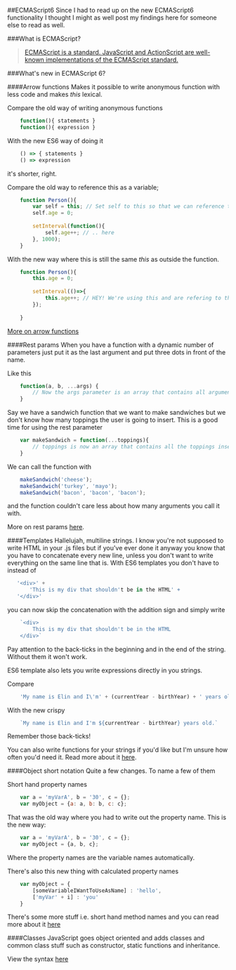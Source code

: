 ##ECMAScript6
Since I had to read up on the new ECMAScript6 functionality I thought I might as well post my findings here for someone else to read as well.

###What is ECMAScript?
>[ECMAScript is a standard. JavaScript and ActionScript are well-known implementations of the ECMAScript standard.]("http://stackoverflow.com/a/4269168/1075304")

###What's new in ECMAScript 6?

####Arrow functions
Makes it possible to write anonymous function with less code and makes *this* lexical.
    
Compare the old way of writing anonymous functions
``` javascript    
    function(){ statements }
    function(){ expression }
````
With the new ES6 way of doing it
``` javascript  
    () => { statements }
    () => expression
```    
it's shorter, right.

Compare the old way to reference this as a variable;
```javascript
    function Person(){
        var self = this; // Set self to this so that we can reference the person object from..
        self.age = 0;
        
        setInterval(function(){
            self.age++; // .. here
        }, 1000);
    }
```   
With the new way where this is still the same *this* as outside the function.
```javascript
    function Person(){
        this.age = 0;
        
        setInterval(()=>{
            this.age++; // HEY! We're using this and are refering to the person without storing it in a variable.
        });
        
    }
```    
[More on arrow functions](https://developer.mozilla.org/en-US/docs/Web/JavaScript/Reference/Functions/Arrow_functions)

####Rest params
When you have a function with a dynamic number of parameters just put it as the last argument and put three dots in front of the name.

Like this
``` javascript
    function(a, b, ...args) {
        // Now the args parameter is an array that contains all arguments inserted after the b parameter
    }
```
Say we have a sandwich function that we want to make sandwiches but we don't know how many toppings the user is going to insert. This is a good time for using the rest parameter
``` javascript
    var makeSandwich = function(...toppings){
        // toppings is now an array that contains all the toppings inserted into the function
    }
```    
We can call the function with
```javascript
    makeSandwich('cheese');
    makeSandwich('turkey', 'mayo');
    makeSandwich('bacon', 'bacon', 'bacon');
```
and the function couldn't care less about how many arguments you call it with.

More on rest params [here](https://developer.mozilla.org/en-US/docs/Web/JavaScript/Reference/Functions/rest_parameters).

####Templates
Hallelujah, multiline strings. I know you're not supposed to write HTML in your .js files but if you've ever done it anyway you know that you have to concatenate every new line, unless you don't want to write everything on the same line that is. With ES6 templates you don't have to instead of
 ```javascript   
    '<div>' + 
        'This is my div that shouldn't be in the HTML' +
    '</div>'
```
you can now skip the concatenation with the addition sign and simply write
```javascript
    `<div> 
        This is my div that shouldn't be in the HTML
    </div>`
```    
Pay attention to the back-ticks in the beginning and in the end of the string. Without them it won't work.

ES6 template also lets you write expressions directly in you strings.

Compare
```javascript
    'My name is Elin and I\'m' + (currentYear - birthYear) + ' years old.' 
```    
With the new crispy
```javascript
    `My name is Elin and I'm ${currentYear - birthYear} years old.`
```    
Remember those back-ticks!
    
You can also write functions for your strings if you'd like but I'm unsure how often you'd need it. Read more about it [here](https://developer.mozilla.org/en/docs/Web/JavaScript/Reference/template_strings).

####Object short notation
Quite a few changes. To name a few of them

Short hand property names
```javascript    
    var a = 'myVarA', b = '30', c = {};
    var myObject = {a: a, b: b, c: c};
```    
That was the old way where you had to write out the property name. This is the new way:
```javascript    
    var a = 'myVarA', b = '30', c = {};
    var myObject = {a, b, c};
```
Where the property names are the variable names automatically.

There's also this new thing with calculated property names
```javascript    
    var myObject = {
        [someVariableIWantToUseAsName] : 'hello',
        ['myVar' + i] : 'you'
    }
```
There's some more stuff i.e. short hand method names and you can read more about it [here](https://developer.mozilla.org/en-US/docs/Web/JavaScript/Reference/Operators/Object_initializer)

####Classes
JavaScript goes object oriented and adds classes and common class stuff such as constructor, static functions and inheritance.

View the syntax [here](https://developer.mozilla.org/en-US/docs/Web/JavaScript/Reference/Classes)

